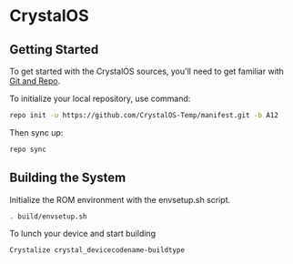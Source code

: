 # CrystalOS

 Getting Started
---------------
To get started with the CrystalOS sources, you'll need to get
familiar with [Git and Repo](https://source.android.com/setup/build/downloading).

To initialize your local repository, use command:

```bash
repo init -u https://github.com/CrystalOS-Temp/manifest.git -b A12
```

Then sync up:

```bash
repo sync
```

Building the System
-------------------
 Initialize the ROM environment with the envsetup.sh script.

```bash
. build/envsetup.sh
```

To lunch your device and start building

```bash
Crystalize crystal_devicecodename-buildtype
```